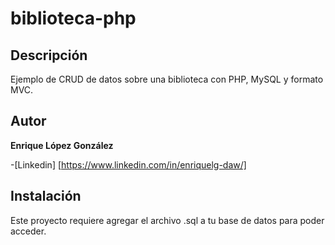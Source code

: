 # biblioteca-php

## Descripción
Ejemplo de CRUD de datos sobre una biblioteca con PHP, MySQL y formato MVC. 

## Autor
**Enrique López González**

-[Linkedin] [https://www.linkedin.com/in/enriquelg-daw/]

## Instalación
Este proyecto requiere agregar el archivo .sql a tu base de datos para poder acceder.
